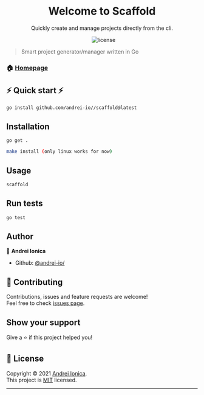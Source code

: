 <h1 align="center">
	Welcome to Scaffold
</h1>

<p align="center">
Quickly create and manage projects directly from the cli.
</p>

<p align="center">
&nbsp;
<img src="https://img.shields.io/badge/license-mit-blue?style=for-the-badge&logo=none" alt="license" />
</p>

> Smart project generator/manager written in Go

### 🏠 [Homepage](https://github.com/andrei-io//scaffold#readme)

## ⚡ Quick start ⚡

```sh
go install github.com/andrei-io//scaffold@latest
```

## Installation

```sh
go get .
```

```sh
make install (only linux works for now)
```

##

## Usage

```sh
scaffold
```

## Run tests

```sh
go test
```

## Author

👤 **Andrei Ionica**

- Github: [@andrei-io/](https://github.com/andrei-io/)

## 🤝 Contributing

Contributions, issues and feature requests are welcome!<br />Feel free to check [issues page](https://github.com/andrei-io//scaffold/issues).

## Show your support

Give a ⭐️ if this project helped you!

## 📝 License

Copyright © 2021 [Andrei Ionica](https://github.com/andrei-io/).<br />
This project is [MIT](https://github.com/AndreiIonica/scaffold/blob/master/LICENSE) licensed.

---
